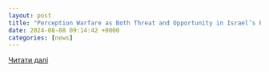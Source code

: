 ```yaml
---
layout: post
title: "Perception Warfare as Both Threat and Opportunity in Israel’s Post-October 7 Existential War"
date: 2024-08-08 09:14:42 +0000
categories: [news]
---
```


[Читати далі](https://jcpa.org/article/perception-warfare-as-both-a-threat-and-opportunity-in-israels-post-october-7-existential-war/)
